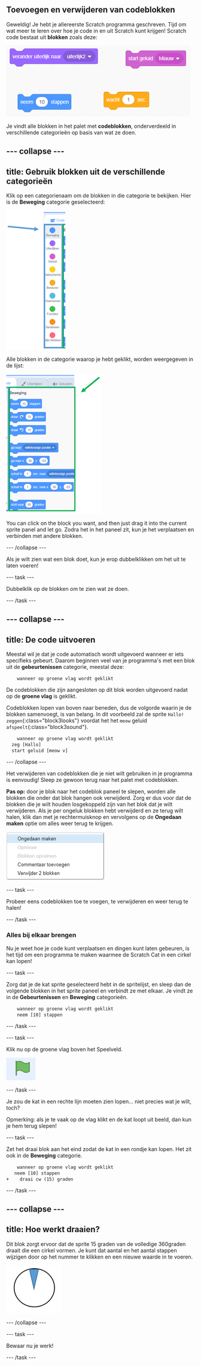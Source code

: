 ## Toevoegen en verwijderen van codeblokken

Geweldig! Je hebt je allereerste Scratch programma geschreven. Tijd om wat meer te leren over hoe je code in en uit Scratch kunt krijgen! Scratch code bestaat uit **blokken** zoals deze:

![](images/code1.png)

Je vindt alle blokken in het palet met **codeblokken**, onderverdeeld in verschillende categorieën op basis van wat ze doen.

## \--- collapse \---

## title: Gebruik blokken uit de verschillende categorieën

Klik op een categorienaam om de blokken in die categorie te bekijken. Hier is de **Beweging** categorie geselecteerd:

![](images/code2a.png)

Alle blokken in de categorie waarop je hebt geklikt, worden weergegeven in de lijst:

![](images/code2b.png)

You can click on the block you want, and then just drag it into the current sprite panel and let go. Zodra het in het paneel zit, kun je het verplaatsen en verbinden met andere blokken.

\--- /collapse \---

Als je wilt zien wat een blok doet, kun je erop dubbelklikken om het uit te laten voeren!

\--- task \---

Dubbelklik op de blokken om te zien wat ze doen.

\--- /task \---

## \--- collapse \---

## title: De code uitvoeren

Meestal wil je dat je code automatisch wordt uitgevoerd wanneer er iets specifieks gebeurt. Daarom beginnen veel van je programma's met een blok uit de **gebeurtenissen** categorie, meestal deze:

```blocks3
    wanneer op groene vlag wordt geklikt
```

De codeblokken die zijn aangesloten op dit blok worden uitgevoerd nadat op de **groene vlag** is geklikt.

Codeblokken lopen van boven naar beneden, dus de volgorde waarin je de blokken samenvoegt, is van belang. In dit voorbeeld zal de sprite `Hallo!` `zeggen`{:class="block3looks"} voordat het het `meow` geluid `afspeelt`{:class="block3sound"}.

```blocks3
    wanneer op groene vlag wordt geklikt
  zeg [Hallo]
  start geluid [meow v]
```

\--- /collapse \---

Het verwijderen van codeblokken die je niet wilt gebruiken in je programma is eenvoudig! Sleep ze gewoon terug naar het palet met codeblokken.

**Pas op:** door je blok naar het codeblok paneel te slepen, worden alle blokken die onder dat blok hangen ook verwijderd. Zorg er dus voor dat de blokken die je wilt houden losgekoppeld zijn van het blok dat je wilt verwijderen. Als je per ongeluk blokken hebt verwijderd en ze terug wilt halen, klik dan met je rechtermuisknop en vervolgens op de **Ongedaan maken** optie om alles weer terug te krijgen.

![](images/code6.png)

\--- task \---

Probeer eens codeblokken toe te voegen, te verwijderen en weer terug te halen!

\--- /task \---

### Alles bij elkaar brengen

Nu je weet hoe je code kunt verplaatsen en dingen kunt laten gebeuren, is het tijd om een ​​programma te maken waarmee de Scratch Cat in een cirkel kan lopen!

\--- task \---

Zorg dat je de kat sprite geselecteerd hebt in de spritelijst, en sleep dan de volgende blokken in het sprite paneel en verbindt ze met elkaar. Je vindt ze in de **Gebeurtenissen** en **Beweging** categorieën.

```blocks3
    wanneer op groene vlag wordt geklikt
    neem [10] stappen
```

\--- /task \---

\--- task \---

Klik nu op de groene vlag boven het Speelveld.

![](images/code7.png)

\--- /task \---

Je zou de kat in een rechte lijn moeten zien lopen... niet precies wat je wilt, toch?

Opmerking: als je te vaak op de vlag klikt en de kat loopt uit beeld, dan kun je hem terug slepen!

\--- task \---

Zet het draai blok aan het eind zodat de kat in een rondje kan lopen. Het zit ook in de **Beweging** categorie.

```blocks3
    wanneer op groene vlag wordt geklikt
   neem [10] stappen
+    draai cw (15) graden
```

\--- /task \---

## \--- collapse \---

## title: Hoe werkt draaien?

Dit blok zorgt ervoor dat de sprite 15 graden van de volledige 360 ​​graden draait die een cirkel vormen. Je kunt dat aantal en het aantal stappen wijzigen door op het nummer te klikken en een nieuwe waarde in te voeren.

![](images/code9.png)

\--- /collapse \---

\--- task \---

Bewaar nu je werk!

\--- /task \---